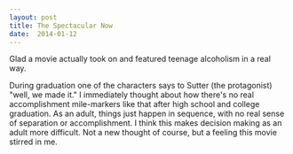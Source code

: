 ```yaml
---
layout: post
title: The Spectacular Now 
date:  2014-01-12 
---
```

 Glad a movie actually took on and featured teenage alcoholism in a real way. 

During graduation one of the characters says to Sutter (the protagonist) "well, we made it." I immediately thought about how there's no real accomplishment mile-markers like that after high school and college graduation. As an adult, things just happen in sequence, with no real sense of separation or accomplishment. I think this makes decision making as an adult more difficult. Not a new thought of course, but a feeling this movie stirred in me. 
